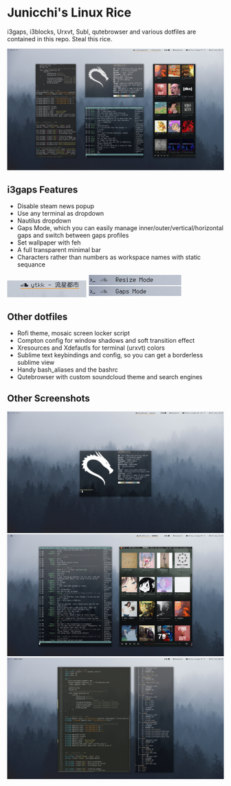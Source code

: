 # Junicchi's Linux Rice
i3gaps, i3blocks, Urxvt, Subl, qutebrowser and various dotfiles are contained in this repo. Steal this rice.

![Single](Screenshots/rice_0.png)


## i3gaps Features
 - Disable steam news popup
 - Use any terminal as dropdown
 - Nautilus dropdown
 - Gaps Mode, which you can easily manage inner/outer/vertical/horizontal gaps and switch between gaps profiles
 - Set wallpaper with feh
 - A full transparent minimal bar
 - Characters rather than numbers as workspace names with static sequance

![CurrentTrack](Screenshots/sc.png)
![Modes](Screenshots/modes.png)

## Other dotfiles
 - Rofi theme, mosaic screen locker script
 - Compton config for window shadows and soft transition effect
 - Xresources and Xdefautls for terminal (urxvt) colors
 - Sublime text keybindings and config, so you can get a borderless sublime view
 - Handy bash_aliases and the bashrc
 - Qutebrowser with custom soundcloud theme and search engines


## Other Screenshots
 ![Single](Screenshots/rice_1.png)
 ![Single](Screenshots/rice_2.png)
 ![Single](Screenshots/rice_3.png)
